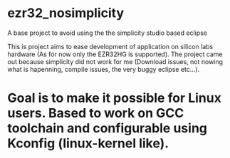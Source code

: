 # ezr32_nosimplicity
A base project to avoid using the the simplicity studio based eclipse

This is project aims to ease development of application on silicon labs hardware (As for now only the EZR32HG is supported).
The project came out because simplicity did not work for me (Download issues, not nowing what is hapenning, compile issues,
the very buggy eclipse etc...).

**Goal is to make it possible for Linux users**. Based to work on GCC toolchain and configurable using Kconfig (linux-kernel like).
===============================================
